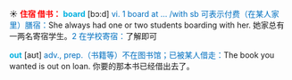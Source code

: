 ☀ <font color="red">**住宿 借书：**</font>
<font color="sky blue">**board**</font> [bɔ:d] 
<font color="#0070c0">vi. 1 board at … /with sb 可表示付费（在某人家里）膳宿：</font>She always had one or two students boarding with her. 她家总有一两名寄宿学生。<font color="#0070c0">2 在学校寄宿：</font>了解即可

<font color="sky blue">**out**</font> [aʊt] 
<font color="#0070c0">adv., prep.（书籍等）不在图书馆；已被某人借走：</font>The book you wanted is out on loan. 你要的那本书已经借出去了。
